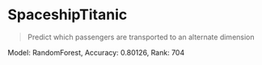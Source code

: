 # SpaceshipTitanic
> Predict which passengers are transported to an alternate dimension 

Model: RandomForest, Accuracy: 0.80126, Rank: 704
